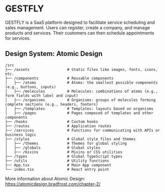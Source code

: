 # GESTFLY

GESTFLY is a SaaS platform designed to facilitate service scheduling and sales management. Users can register, create a company, and manage products and services. Their customers can then schedule appointments for services.

## Design System: Atomic Design

```
/src
├── /assets                 # Static files like images, fonts, icons, etc.
├── /components             # Reusable components
│   ├── /atoms              # Atoms: the smallest possible components (e.g., buttons, inputs)
│   ├── /molecules          # Molecules: combinations of atoms (e.g., form fields with label and input)
│   ├── /organisms          # Organisms: groups of molecules forming complete sections (e.g., headers, footers)
│   ├── /templates          # Templates: layouts based on organisms
│   ├── /pages              # Pages composed of templates and other components
├── /hooks                  # Custom hooks
├── /routes                 # Application routes
├── /services               # Functions for communicating with APIs or business logic
├── /styles                 # Global style files and themes
│   ├── /themes             # Themes for global styling
│   ├── /globals            # Global styles
│   ├── /mixins             # Mixins or CSS utilities
├── /types                  # Global TypeScript types
├── /utils                  # Utility functions
├── App.tsx                 # Main App component
└── index.tsx               # React entry point
```

More information about Atomic Design: https://atomicdesign.bradfrost.com/chapter-2/
